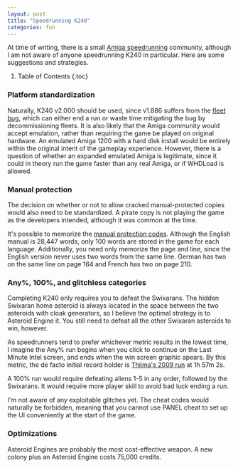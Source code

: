 ```yaml
---
layout: post
title: "Speedrunning K240"
categories: fun
---
```


At time of writing, there is a small
[Amiga speedrunning](https://www.youtube.com/playlist?list=PLdArUM1DAA_7EE_5ozEPcuTWms4ICWo-F)
community, although I am not aware of anyone speedrunning K240 in particular.
Here are some suggestions and strategies.

1. Table of Contents
{:toc}

### Platform standardization

Naturally, K240 v2.000 should be used, since v1.886 suffers from the 
[fleet bug](game-mechanics/bugs.html#fleet-bug), which can either end a run or
waste time mitigating the bug by decommissioning fleets. It is also likely that
the Amiga community would accept emulation, rather than requiring the game be
played on original hardware. An emulated Amiga 1200 with a hard disk install
would be entirely within the original intent of the gameplay experience.
However, there is a question of whether an expanded emulated Amiga is
legitimate, since it could in theory run the game faster than any real Amiga, or
if WHDLoad is allowed.

### Manual protection

The decision on whether or not to allow cracked manual-protected copies would
also need to be standardized. A pirate copy is not playing the game as the
developers intended, although it was common at the time.

It's possible to memorize the
[manual protection codes](../data/manual-protection-codes.html). Although the
English manual is 28,447 words, only 100 words are stored in the game for each
language. Additionally, you need only memorize the page and line, since the
English version never uses two words from the same line. German has two on the
same line on page 164 and French has two on page 210.

### Any%, 100%, and glitchless categories

Completing K240 only requires you to defeat the Swixarans. The hidden Swixaran
home asteroid is always located in the space between the two asteroids with
cloak generators, so I believe the optimal strategy is to Asteroid Engine it.
You still need to defeat all the other Swixaran asteroids to win, however.

As speedrunners tend to prefer whichever metric results in the lowest time, I
imagine the Any% run begins when you click to continue on the Last Minute Intel
screen, and ends when the win screen graphic apears. By this metric, the de
facto initial record holder is 
[Thiima's 2009 run](https://www.youtube.com/watch?v=Oc7zqEgF4ko&list=PL04BD4BBE079FF6AD&index=1)
at 1h 57m 2s.

A 100% run would require defeating aliens 1-5 in any order, followed by the
Swixarans. It would require more player skill to avoid bad luck ending a run.

I'm not aware of any exploitable glitches yet. The cheat codes would naturally
be forbidden, meaning that you cannot use PANEL cheat to set up the UI
conveniently at the start of the game.

### Optimizations

Asteroid Engines are probably the most cost-effective weapon. A new colony plus
an Asteroid Engine costs 75,000 credits.
